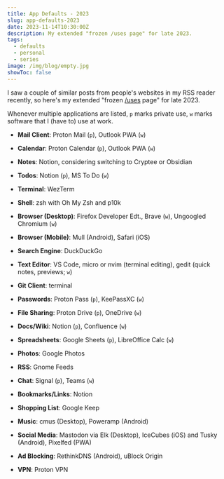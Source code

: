 ```yaml
---
title: App Defaults - 2023
slug: app-defaults-2023
date: 2023-11-14T10:30:00Z
description: My extended "frozen /uses page" for late 2023.
tags:
  - defaults
  - personal
  - series
image: /img/blog/empty.jpg
showToc: false
---
```


I saw a couple of similar posts from people's websites in my RSS reader recently, so here's my extended "frozen [/uses](/uses) page" for late 2023.

Whenever multiple applications are listed, `p` marks private use, `w` marks software that I (have to) use at work.

- **Mail Client**: Proton Mail (`p`), Outlook PWA (`w`)

- **Calendar**: Proton Calendar (`p`), Outlook PWA (`w`)

- **Notes**: Notion, considering switching to Cryptee or Obsidian

- **Todos**: Notion (`p`), MS To Do (`w`)

- **Terminal**: WezTerm

- **Shell**: zsh with Oh My Zsh and p10k

- **Browser (Desktop)**: Firefox Developer Edt., Brave (`w`), Ungoogled Chromium (`w`)

- **Browser (Mobile)**: Mull (Android), Safari (iOS)

- **Search Engine**: DuckDuckGo

- **Text Editor**: VS Code, micro or nvim (terminal editing), gedit (quick notes, previews; `w`)

- **Git Client**: terminal

- **Passwords**: Proton Pass (`p`), KeePassXC (`w`)

- **File Sharing**: Proton Drive (`p`), OneDrive (`w`)

- **Docs/Wiki**: Notion (`p`), Confluence (`w`)

- **Spreadsheets**: Google Sheets (`p`), LibreOffice Calc (`w`)

- **Photos**: Google Photos

- **RSS**: Gnome Feeds

- **Chat**: Signal (`p`), Teams (`w`)

- **Bookmarks/Links**: Notion

- **Shopping List**: Google Keep

- **Music**: cmus (Desktop), Poweramp (Android)

- **Social Media**: Mastodon via Elk (Desktop), IceCubes (iOS) and Tusky (Android), Pixelfed (PWA)

- **Ad Blocking**: RethinkDNS (Android), uBlock Origin

- **VPN**: Proton VPN
